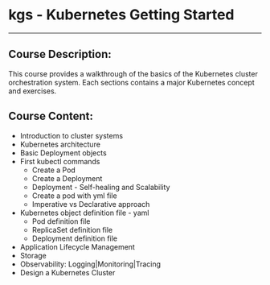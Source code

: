 # kgs - Kubernetes Getting Started

---

## Course Description:
This course provides a walkthrough of the basics of the Kubernetes cluster orchestration system. Each sections contains a major Kubernetes concept and exercises. 

## Course Content:
 - Introduction to cluster systems
 - Kubernetes architecture
 - Basic Deployment objects
 - First kubectl commands
   - Create a Pod
   - Create a Deployment
   - Deployment - Self-healing and Scalability
   - Create a pod with yml file
   - Imperative vs Declarative approach
 - Kubernetes object definition file - yaml
   - Pod definition file
   - ReplicaSet definition file
   - Deployment definition file
 - Application Lifecycle Management
 - Storage
 - Observability: Logging|Monitoring|Tracing
 - Design a Kubernetes Cluster
 
 